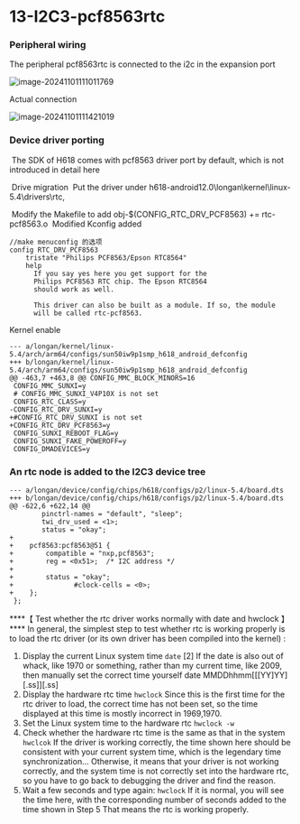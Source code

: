 # 13-I2C3-pcf8563rtc

### Peripheral wiring

The peripheral pcf8563rtc is connected to the i2c in the expansion port

![image-20241101111011769](http://tanzhtanzh.oss-cn-shenzhen.aliyuncs.com/img/image-20241101111011769.png)

Actual connection

![image-20241101111421019](http://tanzhtanzh.oss-cn-shenzhen.aliyuncs.com/img/image-20241101111421019.png)

###  Device driver porting

​	The SDK of H618 comes with pcf8563 driver port by default, which is not introduced in detail here

​	Drive migration
​	Put the driver under h618-android12.0\longan\kernel\linux-5.4\drivers\rtc,

​	Modify the Makefile to add obj-$(CONFIG_RTC_DRV_PCF8563) += rtc-pcf8563.o
​	Modified Kconfig added

```
//make menuconfig 的选项
config RTC_DRV_PCF8563
	tristate "Philips PCF8563/Epson RTC8564"
	help
	  If you say yes here you get support for the
	  Philips PCF8563 RTC chip. The Epson RTC8564
	  should work as well.

	  This driver can also be built as a module. If so, the module
	  will be called rtc-pcf8563.

```

Kernel enable

```
--- a/longan/kernel/linux-5.4/arch/arm64/configs/sun50iw9p1smp_h618_android_defconfig
+++ b/longan/kernel/linux-5.4/arch/arm64/configs/sun50iw9p1smp_h618_android_defconfig
@@ -463,7 +463,8 @@ CONFIG_MMC_BLOCK_MINORS=16
 CONFIG_MMC_SUNXI=y
 # CONFIG_MMC_SUNXI_V4P10X is not set
 CONFIG_RTC_CLASS=y
-CONFIG_RTC_DRV_SUNXI=y
+#CONFIG_RTC_DRV_SUNXI is not set
+CONFIG_RTC_DRV_PCF8563=y
 CONFIG_SUNXI_REBOOT_FLAG=y
 CONFIG_SUNXI_FAKE_POWEROFF=y
 CONFIG_DMADEVICES=y

```

### An rtc node is added to the I2C3 device tree

```
--- a/longan/device/config/chips/h618/configs/p2/linux-5.4/board.dts
+++ b/longan/device/config/chips/h618/configs/p2/linux-5.4/board.dts
@@ -622,6 +622,14 @@
        pinctrl-names = "default", "sleep";
        twi_drv_used = <1>;
        status = "okay";
+
+    pcf8563:pcf8563@51 {
+        compatible = "nxp,pcf8563";
+        reg = <0x51>;  /* I2C address */
+
+        status = "okay";
+               #clock-cells = <0>;
+    };
 };

```

***\*【 Test whether the rtc driver works normally with date and hwclock 】
**** In general, the simplest step to test whether rtc is working properly is to load the rtc driver (or its own driver has been compiled into the kernel) :

1. Display the current Linux system time
`date`
[2] If the date is also out of whack, like 1970 or something, rather than my current time, like 2009, then manually set the correct time yourself
date MMDDhhmm[[[YY]YY][.ss]][.ss]
3. Display the hardware rtc time
`hwclock`
Since this is the first time for the rtc driver to load, the correct time has not been set, so the time displayed at this time is mostly incorrect in 1969,1970.
4. Set the Linux system time to the hardware rtc
`hwclock -w`
5. Check whether the hardware rtc time is the same as that in the system
`hwclcok`
If the driver is working correctly, the time shown here should be consistent with your current system time, which is the legendary time synchronization...
Otherwise, it means that your driver is not working correctly, and the system time is not correctly set into the hardware rtc, so you have to go back to debugging the driver and find the reason.
6. Wait a few seconds and type again:
`hwclock`
If it is normal, you will see the time here, with the corresponding number of seconds added to the time shown in Step 5
That means the rtc is working properly.

